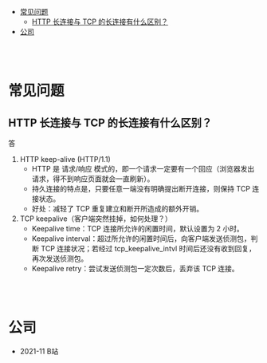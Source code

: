 - [常见问题](#常见问题)
  - [HTTP 长连接与 TCP 的长连接有什么区别？](#http-长连接与-tcp-的长连接有什么区别)
- [公司](#公司)


</br></br>


# 常见问题
## HTTP 长连接与 TCP 的长连接有什么区别？
答
1. HTTP keep-alive (HTTP/1.1)
    - HTTP 是 请求/响应 模式的，即一个请求一定要有一个回应（浏览器发出请求，得不到响应页面就会一直刷新）。
    - 持久连接的特点是，只要任意一端没有明确提出断开连接，则保持 TCP 连接状态。
    - 好处：减轻了 TCP 重复建立和断开所造成的额外开销。
2. TCP keepalive（客户端突然挂掉，如何处理？）
    - Keepalive time：TCP 连接所允许的闲置时间，默认设置为 2 小时。
    - Keepalive interval：超过所允许的闲置时间后，向客户端发送侦测包，判断 TCP 连接状况；若经过 tcp_keepalive_intvl 时间后还没有收到回复，再次发送侦测包。
    - Keepalive retry：尝试发送侦测包一定次数后，丢弃该 TCP 连接。


</br></br>


# 公司
- 2021-11 B站